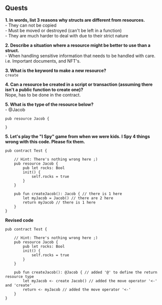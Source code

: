 ## Quests

**1. In words, list 3 reasons why structs are different from resources.**
<br> - They can not be copied
<br> - Must be moved or destroyed (can't be left in a function)
<br> - They are much harder to deal with due to their strict nature

**2. Describe a situation where a resource might be better to use than a struct.**
<br> - When handling sensitive information that needs to be handled with care. i.e. Important documents, and NFT's.

**3. What is the keyword to make a new resource?**
<br>``` create ```

**4. Can a resource be created in a script or transaction (assuming there isn't a public function to create one)?**
<br> Nope, has to be done in the contract.

**5. What is the type of the resource below?**
<br> - @Jacob

``` cadence
pub resource Jacob {

}
```
**5. Let's play the "I Spy" game from when we were kids. I Spy 4 things wrong with this code. Please fix them.**

``` cadence
pub contract Test {

    // Hint: There's nothing wrong here ;)
    pub resource Jacob {
        pub let rocks: Bool
        init() {
            self.rocks = true
        }
    }

    pub fun createJacob(): Jacob { // there is 1 here
        let myJacob = Jacob() // there are 2 here
        return myJacob // there is 1 here
    }
}
```

**Revised code**

``` cadence
pub contract Test {

    // Hint: There's nothing wrong here ;)
    pub resource Jacob {
        pub let rocks: Bool
        init() {
            self.rocks = true
        }
    }

    pub fun createJacob(): @Jacob { // added '@' to define the return resource type
        let myJacob <- create Jacob() // added the move operator '<-' and 'create'
        return <- myJacob // added the move operator '<-'
    }
}
```
